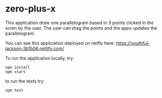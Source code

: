 # zero-plus-x
This application draw one parallelogram based in 3 points clicked in the scren by the user.
The user can drag the points and the apps updates the parallelogram.

You can see this application deployed on netfly here:
https://youthful-jackson-3b1b06.netlify.com/

To run the application locally, try:
```
npm install
npm start
```

to run the tests try:
```
npm test
```
